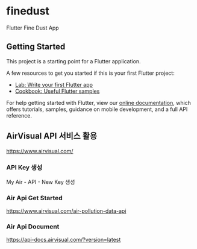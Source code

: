 # finedust

Flutter Fine Dust App

## Getting Started

This project is a starting point for a Flutter application.

A few resources to get you started if this is your first Flutter project:

- [Lab: Write your first Flutter app](https://flutter.dev/docs/get-started/codelab)
- [Cookbook: Useful Flutter samples](https://flutter.dev/docs/cookbook)

For help getting started with Flutter, view our 
[online documentation](https://flutter.dev/docs), which offers tutorials, 
samples, guidance on mobile development, and a full API reference.

## AirVisual API 서비스 활용
https://www.airvisual.com/

### API Key 생성
My Air - API - New Key 생성

### Air Api Get Started
https://www.airvisual.com/air-pollution-data-api 

### Air Api Document
https://api-docs.airvisual.com/?version=latest